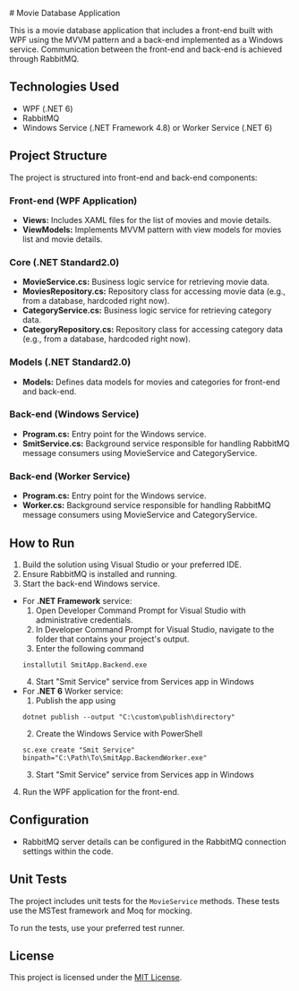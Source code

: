 
﻿# Movie Database Application

This is a movie database application that includes a front-end built with WPF using the MVVM pattern and a back-end implemented as a Windows service. Communication between the front-end and back-end is achieved through RabbitMQ.

## Technologies Used

- WPF (.NET 6)
- RabbitMQ
- Windows Service (.NET Framework 4.8) or Worker Service (.NET 6)

## Project Structure

The project is structured into front-end and back-end components:

### Front-end (WPF Application)

- **Views:** Includes XAML files for the list of movies and movie details.
- **ViewModels:** Implements MVVM pattern with view models for movies list and movie details.
### Core (.NET Standard2.0)

- **MovieService.cs:** Business logic service for retrieving movie data.
- **MoviesRepository.cs:** Repository class for accessing movie data (e.g., from a database, hardcoded right now).
- **CategoryService.cs:** Business logic service for retrieving category data.
- **CategoryRepository.cs:** Repository class for accessing category data (e.g., from a database, hardcoded right now).

### Models (.NET Standard2.0)

- **Models:** Defines data models for movies and categories for front-end and back-end.

### Back-end (Windows Service)

- **Program.cs:** Entry point for the Windows service.
- **SmitService.cs:** Background service responsible for handling RabbitMQ message consumers using MovieService and CategoryService.

### Back-end (Worker Service)

- **Program.cs:** Entry point for the Windows service.
- **Worker.cs:** Background service responsible for handling RabbitMQ message consumers using MovieService and CategoryService.

## How to Run

1. Build the solution using Visual Studio or your preferred IDE.
2. Ensure RabbitMQ is installed and running.
3. Start the back-end Windows service.
* For **.NET Framework** service:
	1. Open Developer Command Prompt for Visual Studio with administrative credentials.
	2. In Developer Command Prompt for Visual Studio, navigate to the folder that contains your project's output.
	3. Enter the following command
	```
	installutil SmitApp.Backend.exe
	```
	4. Start "Smit Service" service from Services app in Windows	
* For **.NET 6** Worker service:
	1. Publish the app using
	```
	dotnet publish --output "C:\custom\publish\directory"
	```
	2. Create the Windows Service with PowerShell
	```
	sc.exe create "Smit Service" binpath="C:\Path\To\SmitApp.BackendWorker.exe"
	```
	3. Start "Smit Service" service from Services app in Windows
	
4. Run the WPF application for the front-end.

## Configuration

- RabbitMQ server details can be configured in the RabbitMQ connection settings within the code.

## Unit Tests

The project includes unit tests for the `MovieService` methods. These tests use the MSTest framework and Moq for mocking.

To run the tests, use your preferred test runner.

## License

This project is licensed under the [MIT License](LICENSE).
